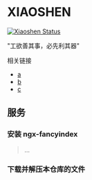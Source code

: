 # XIAOSHEN

[![Xiaoshen Status](#)](#)

"工欲善其事，必先利其器"

相关链接

* [a](#)
* [b](#)
* [c](#)

## 服务

### 安装 ngx-fancyindex

> ...




### 下载并解压本仓库的文件


